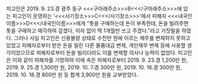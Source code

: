 피고인은 2019. 9. 23.경 광주 동구 <<<구아래주소>>>B<<</구아래주소>>>에 있는 피고인이 운영하는 ‘<<<사기장소>>>C<<</사기장소>>>'에서 피해자 <<<내국인이름>>>D<<</내국인이름>>>에게 "톳을 구매하는데 돈이 부족한데, 돈을 빌려주면 톳을 구매하고 매각하여 갚겠다, 이자 없이 딱 1개월만 쓰고 주겠다."라고 거짓말을 하였다.
그러나 사실 피고인은 신용불량 상태로 수천만 원에 이르는 채무를 변제하지 못하고 있었고 피해자로부터 받은 돈을 밀린 다른 물품대금 변제, 개인채무 변제 등에 사용할 생각이었으므로 피해자로부터 돈을 빌리더라도 이를 변제할 의사나 능력이 없었다.
피고인은 이와 같이 피해자를 기망하여 이에 속은 피해자로부터 2019. 9. 23.경 1,200만 원, 2019. 9. 25.경 1,300만 원, 2019. 10. 7.경 300만 원, 2019. 10. 16.경 300만 원, 2019. 10. 18.경 800만 원 등 합계 3,900만 원을 교부받았다.